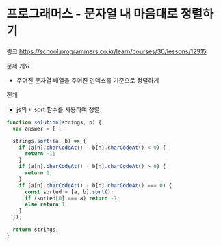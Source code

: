# 프로그래머스 - 문자열 내 마음대로 정렬하기

링크:https://school.programmers.co.kr/learn/courses/30/lessons/12915

문제 개요

- 주어진 문자열 배열을 주어진 인덱스를 기준으로 정렬하기

전개

- js의 ㄴsort 함수를 사용하여 정렬

```js
function solution(strings, n) {
  var answer = [];

  strings.sort((a, b) => {
    if (a[n].charCodeAt() - b[n].charCodeAt() < 0) {
      return -1;
    }
    if (a[n].charCodeAt() - b[n].charCodeAt() > 0) {
      return 1;
    }
    if (a[n].charCodeAt() - b[n].charCodeAt() === 0) {
      const sorted = [a, b].sort();
      if (sorted[0] === a) return -1;
      else return 1;
    }
  });

  return strings;
}
```
